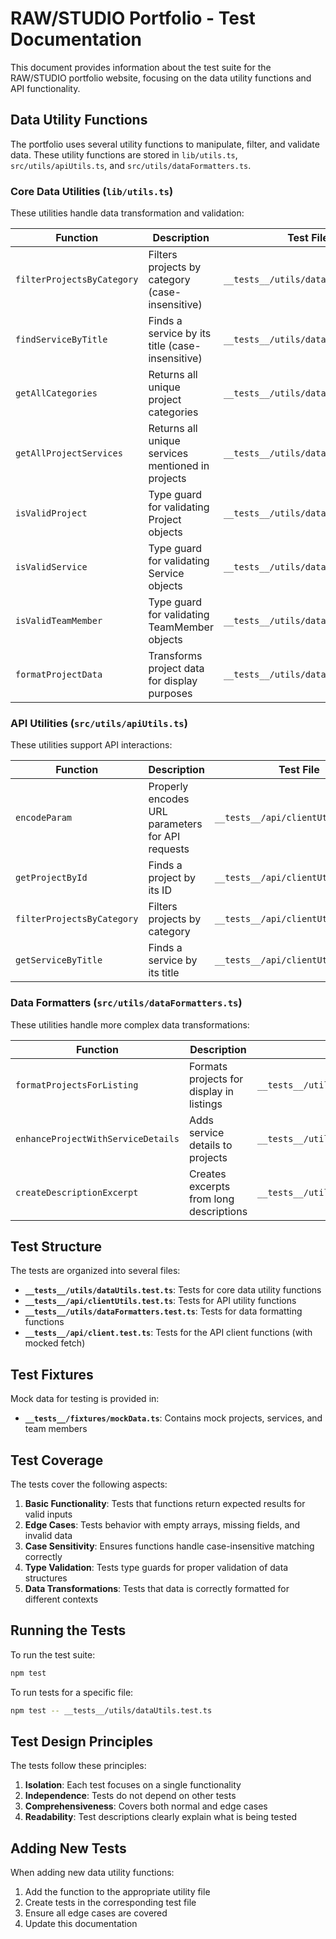 # RAW/STUDIO Portfolio - Test Documentation

This document provides information about the test suite for the RAW/STUDIO portfolio website, focusing on the data utility functions and API functionality.

## Data Utility Functions

The portfolio uses several utility functions to manipulate, filter, and validate data. These utility functions are stored in `lib/utils.ts`, `src/utils/apiUtils.ts`, and `src/utils/dataFormatters.ts`.

### Core Data Utilities (`lib/utils.ts`)

These utilities handle data transformation and validation:

| Function | Description | Test File |
|----------|-------------|-----------|
| `filterProjectsByCategory` | Filters projects by category (case-insensitive) | `__tests__/utils/dataUtils.test.ts` |
| `findServiceByTitle` | Finds a service by its title (case-insensitive) | `__tests__/utils/dataUtils.test.ts` |
| `getAllCategories` | Returns all unique project categories | `__tests__/utils/dataUtils.test.ts` |
| `getAllProjectServices` | Returns all unique services mentioned in projects | `__tests__/utils/dataUtils.test.ts` |
| `isValidProject` | Type guard for validating Project objects | `__tests__/utils/dataUtils.test.ts` |
| `isValidService` | Type guard for validating Service objects | `__tests__/utils/dataUtils.test.ts` |
| `isValidTeamMember` | Type guard for validating TeamMember objects | `__tests__/utils/dataUtils.test.ts` |
| `formatProjectData` | Transforms project data for display purposes | `__tests__/utils/dataUtils.test.ts` |

### API Utilities (`src/utils/apiUtils.ts`)

These utilities support API interactions:

| Function | Description | Test File |
|----------|-------------|-----------|
| `encodeParam` | Properly encodes URL parameters for API requests | `__tests__/api/clientUtils.test.ts` |
| `getProjectById` | Finds a project by its ID | `__tests__/api/clientUtils.test.ts` |
| `filterProjectsByCategory` | Filters projects by category | `__tests__/api/clientUtils.test.ts` |
| `getServiceByTitle` | Finds a service by its title | `__tests__/api/clientUtils.test.ts` |

### Data Formatters (`src/utils/dataFormatters.ts`)

These utilities handle more complex data transformations:

| Function | Description | Test File |
|----------|-------------|-----------|
| `formatProjectsForListing` | Formats projects for display in listings | `__tests__/utils/dataFormatters.test.ts` |
| `enhanceProjectWithServiceDetails` | Adds service details to projects | `__tests__/utils/dataFormatters.test.ts` |
| `createDescriptionExcerpt` | Creates excerpts from long descriptions | `__tests__/utils/dataFormatters.test.ts` |

## Test Structure

The tests are organized into several files:

- **`__tests__/utils/dataUtils.test.ts`**: Tests for core data utility functions
- **`__tests__/api/clientUtils.test.ts`**: Tests for API utility functions
- **`__tests__/utils/dataFormatters.test.ts`**: Tests for data formatting functions
- **`__tests__/api/client.test.ts`**: Tests for the API client functions (with mocked fetch)

## Test Fixtures

Mock data for testing is provided in:

- **`__tests__/fixtures/mockData.ts`**: Contains mock projects, services, and team members

## Test Coverage

The tests cover the following aspects:

1. **Basic Functionality**: Tests that functions return expected results for valid inputs
2. **Edge Cases**: Tests behavior with empty arrays, missing fields, and invalid data
3. **Case Sensitivity**: Ensures functions handle case-insensitive matching correctly
4. **Type Validation**: Tests type guards for proper validation of data structures
5. **Data Transformations**: Tests that data is correctly formatted for different contexts

## Running the Tests

To run the test suite:

```bash
npm test
```

To run tests for a specific file:

```bash
npm test -- __tests__/utils/dataUtils.test.ts
```

## Test Design Principles

The tests follow these principles:

1. **Isolation**: Each test focuses on a single functionality
2. **Independence**: Tests do not depend on other tests
3. **Comprehensiveness**: Covers both normal and edge cases
4. **Readability**: Test descriptions clearly explain what is being tested

## Adding New Tests

When adding new data utility functions:

1. Add the function to the appropriate utility file
2. Create tests in the corresponding test file
3. Ensure all edge cases are covered
4. Update this documentation 
